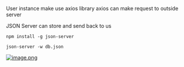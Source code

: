 User instance make use axios library
axios can make request to outside server

JSON Server can store and send back to us

```
npm install -g json-server

json-server -w db.json
```
[![image.png](https://i.postimg.cc/tJ1cT8ty/image.png)](https://postimg.cc/y3HjpQbr)